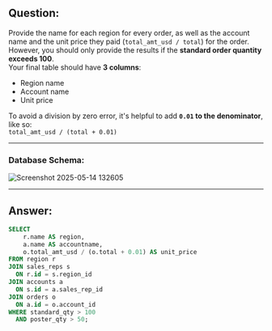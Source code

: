 ## Question:

Provide the name for each region for every order, as well as the account name and the unit price they paid (`total_amt_usd / total`) for the order.  
However, you should only provide the results if the **standard order quantity exceeds 100**.  
Your final table should have **3 columns**:  
- Region name  
- Account name  
- Unit price  

To avoid a division by zero error, it's helpful to add **`0.01` to the denominator**, like so:  
`total_amt_usd / (total + 0.01)`

---

### Database Schema:

![Screenshot 2025-05-14 132605](https://github.com/user-attachments/assets/de86b74c-7a0a-4fd6-99f8-3cd362c44535)

---

## Answer:

```sql
SELECT 
    r.name AS region, 
    a.name AS accountname, 
    o.total_amt_usd / (o.total + 0.01) AS unit_price
FROM region r
JOIN sales_reps s
  ON r.id = s.region_id
JOIN accounts a 
  ON s.id = a.sales_rep_id
JOIN orders o 
  ON a.id = o.account_id
WHERE standard_qty > 100 
  AND poster_qty > 50;
